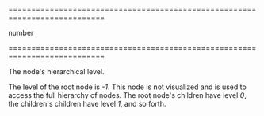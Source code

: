 <!--**
/*-------------------------------------------
    Auto-generated file. Do not modify.
-------------------------------------------

**-->
===========================================================================
<!--type-->number<!--/type-->
===========================================================================

<!--shortDescription-->
The node's hierarchical level. 
<!--/shortDescription-->

<!--fullDescription-->
The level of the root node is *-1*. This node is not visualized and is used to access the full hierarchy of nodes. The root node's children have level *0*, the children's children have level *1*, and so forth.
<!--/fullDescription-->